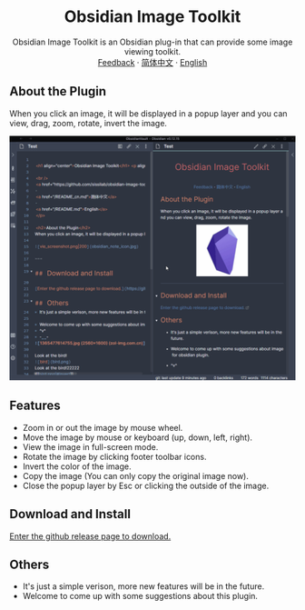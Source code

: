  <h1 align="center">Obsidian Image Toolkit</h1>
 <p align="center">
    <span>Obsidian Image Toolkit is an Obsidian plug-in that can provide some image viewing toolkit.</span>
    <br/>
    <a href="https://github.com/sissilab/obsidian-image-toolkit/issues">Feedback</a>
    ·
    <a href="/README_cn.md">简体中文</a>
    ·
    <a href="/README.md">English</a>
</p>

## About the Plugin
When you click an image, it will be displayed in a popup layer and you can view, drag, zoom, rotate, invert the image.

![view_image.png](example/view_image.gif)

## Features
- Zoom in or out the image by mouse wheel.
- Move the image by mouse or keyboard (up, down, left, right).
- View the image in full-screen mode.
- Rotate the image by clicking footer toolbar icons.
- Invert the color of the image.
- Copy the image (You can only copy the original image now).
- Close the popup layer by Esc or clicking the outside of the image.

## Download and Install
[Enter the github release page to download.](https://github.com/sissilab/obsidian-image-toolkit/releases)

## Others
* It's just a simple verison, more new features will be in the future.
* Welcome to come up with some suggestions about this plugin.